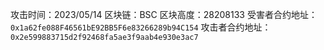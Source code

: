 攻击时间：2023/05/14
区块链：BSC
区块高度：28208133
受害者合约地址：`0x1a62fe088F46561bE92BB5F6e83266289b94C154`
攻击者合约地址：`0x2e599883715d2f92468fa5ae3f9aab4e930e3ac7`
